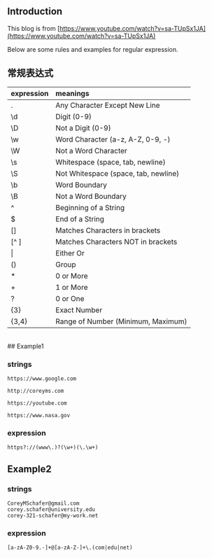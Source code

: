 ## Introduction
This blog is from [https://www.youtube.com/watch?v=sa-TUpSx1JA](https://www.youtube.com/watch?v=sa-TUpSx1JA)

Below are some rules and examples for regular expression.

## 常规表达式

| expression | meanings |
| :--------- | :---------------------- |
| .    | Any Character Except New Line |
| \d   | Digit (0-9)
| \D   | Not a Digit (0-9) |
| \w   | Word Character (a-z, A-Z, 0-9, -) |
| \W   | Not a Word Character |
| \s   | Whitespace (space, tab, newline) |
| \S   | Not Whitespace (space, tab, newline) |
| \b   | Word Boundary |
| \B   | Not a Word Boundary |
| ^    | Beginning of a String |
| $    | End of a String |
| []   | Matches Characters in brackets |
| [^ ] | Matches Characters NOT in brackets |
|   &#124;  | Either Or |
| ()   | Group |
| \*   | 0 or More |
| \+   | 1 or More |
| ?    | 0 or One |
| {3}  | Exact Number |
| {3,4}  | Range of Number (Minimum, Maximum) |

<br />
## Example1

### strings

    https://www.google.com

    http://coreyms.com

    https://youtube.com

    https://www.nasa.gov

### expression
    https?://(www\.)?(\w+)(\.\w+)


## Example2

### strings
    CoreyMSchafer@gmail.com
    corey.schafer@university.edu
    corey-321-schafer@my-work.net

### expression
    [a-zA-Z0-9.-]+@[a-zA-Z-]+\.(com|edu|net)
